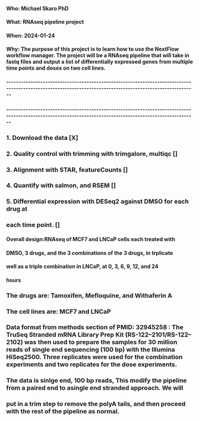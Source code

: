 #### Who: Michael Skaro PhD
#### What: RNAseq pipeline project
#### When: 2024-01-24
#### Why: The purpose of this project is to learn how to use the NextFlow workflow manager. The project will be a RNAseq pipeline that will take in fastq files and output a list of differentially expressed genes from multiple time points and doses on two cell lines.

##### ----------------------------------------------------------------------------------------------------------------------------------------------------------
##### ----------------------------------------------------------------------------------------------------------------------------------------------------------

### 1. Download the data [X]
### 2. Quality control with trimming with trimgalore, multiqc []
### 3. Alignment with STAR, featureCounts []
### 4. Quantify with salmon, and RSEM []
### 5. Differential expression with DESeq2 against DMSO for each drug at
###    each time point. []

#### Overall design:RNAseq of MCF7 and LNCaP cells each treated with
#### DMSO, 3 drugs, and the 3 combinations of the 3 drugs, in trplicate 
#### well as a triple combination in LNCaP, at 0, 3, 6, 9, 12, and 24 
#### hours

### The drugs are: Tamoxifen, Mefloquine, and Withaferin A
### The cell lines are: MCF7 and LNCaP

### Data format from methods section of PMID: 32945258 : The TruSeq Stranded mRNA Library Prep Kit (RS-122–2101/RS-122–2102) was then used to prepare the samples for 30 million reads of single end sequencing (100 bp) with the Illumina HiSeq2500. Three replicates were used for the combination experiments and two replicates for the dose experiments.

### The data is sinlge end, 100 bp reads, This modify the pipeline from a paired end to asingle end stranded approach. We will
### put in a trim step to remove the polyA tails, and then proceed with the rest of the pipeline as normal.

